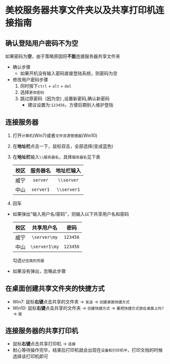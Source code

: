# 美校服务器共享文件夹以及共享打印机连接指南

## 确认登陆用户密码不为空
如果密码为**空**，由于策略原因将**不能**连接服务器共享文件夹

* 确认步骤
  * 如果开机没有输入密码直接登陆系统，则密码为空
* 修改用户密码步骤
  1. 同时按下`ctrl` + `alt` + `del`
  2. 选择`更改密码`
  3. 跳过原密码（因为空) ,设置新密码,确认新密码
      * 建议设置为:`123456`，方便后期别人维护登陆

## 连接服务器
1. 打开`计算机`(Win7)或者`文件资源管理器`(Win10)
2. 在**地址栏**点击一下，鼠标双击，全部选择(变成蓝色)
3. 在**地址栏**输入`\\服务器名`，具体`服务器名`见下表

    | 校区 | 服务器名 | 地址栏输入 |
    | :--: | :--: | :--: |
    | 威宁 | `server` | `\\server` |
    | 中山 | `server1` | `\\server1` |
    
4. 回车
* 如果弹出"输入用户名/密码"，则输入以下共享用户名和密码

  | 校区 | 共享用户名 | 密码 |
  | :--: | :--: | :--: |
  | 威宁 | `\server\my` | `123456` |
  | 中山 | `\server1\my` | `123456` | 

  勾选`记住我的凭据`

* 如果没有弹出，忽略此步骤

## 在桌面创建共享文件夹的快捷方式
* Win7: 鼠标**右键**点击共享的文件夹 -> `发送` -> `创建桌面快捷方式`
* Win10: 鼠标**右键**点击共享的文件夹  -> `创建快捷方式` -> `要把快捷方式放在桌面上吗?` -> `是`

## 连接服务器的共享打印机
* 鼠标**右键**点击共享打印机 -> `连接`
* 耐心等待操作完毕，结束后打印机就会出现在`设备和打印机中`，打印文档的时候选择该打印机即可


